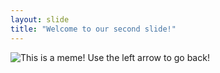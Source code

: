 ```yaml
---
layout: slide
title: "Welcome to our second slide!"
---
```

![This is a meme!](https://www.thecoderpedia.com/wp-content/uploads/2020/06/Programming-Memes-Programmer-while-sleeping.jpg?x34900)
Use the left arrow to go back!
